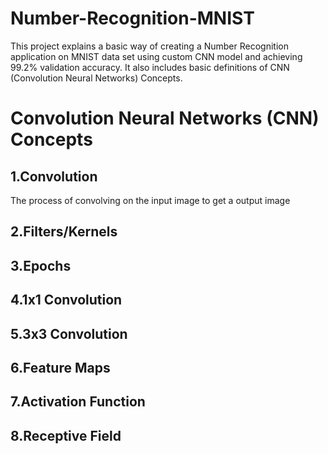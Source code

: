 # Number-Recognition-MNIST
This project explains a basic way of creating a Number Recognition application on MNIST data set using custom CNN model and achieving 99.2% validation accuracy. It also includes basic definitions of CNN (Convolution Neural Networks) Concepts.

# Convolution Neural Networks (CNN) Concepts

## 1.Convolution
The process of convolving on the input image to get a output image

## 2.Filters/Kernels


## 3.Epochs
## 4.1x1 Convolution
## 5.3x3 Convolution
## 6.Feature Maps
## 7.Activation Function
## 8.Receptive Field

